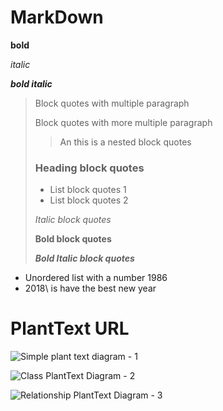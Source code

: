 # MarkDown

**bold** 

*italic*

***bold italic***

>Block quotes with multiple paragraph
>
>Block quotes with more multiple paragraph
>
>>An this is a nested block quotes
>
>### Heading block quotes
>- List block quotes 1
>- List block quotes 2
>
>*Italic block quotes*
>
>**Bold block quotes**
>
>***Bold Italic block quotes***

- Unordered list with a number 1986
- 2018\ is have the best new year

# PlantText URL

![Simple plant text diagram - 1](https://www.planttext.com/api/plantuml/png/SoWkIImgAStDuU8gpixCKoZABqxbudBAJrBGjLDmpCbCJhLIy4ZDoSbNvE9oICrB0Qe40000)

![Class PlantText Diagram - 2](https://www.planttext.com/api/plantuml/png/DOun3i8m34Ltdy8Z5U8EHMK0YPqvQgpAQcAZsA43uku4XMxl3L_lZ-QXUCq9m5OMB6e4uEo9S4h1Z0nFdV32OIaX0y3SVQEKM1Py0-Bn9euFbgYR_VIb7F6kyteOuBClpiyMooJ-zwlMbkiyQSvLMdmaYUtG5m00)

![Relationship PlantText Diagram - 3](https://www.planttext.com/api/plantuml/png/XP6nJiCm48RtUufJ9YZom5enj6e7AZ5LICnMScfEjUyYdzCA0U-EGn9GfGARV_dpzv_jbMMVSXy3W1rPCAaHGEOS2FSKV6OLQxapTBW9tWotx0_9Hm2entoc45WE-0Q8Tpl9-CBIwDc6U59ky4dhutDBMzLqSmiVyy5rLveZIPxoe_QbUrnlDCPUvZGAvxwY0VXkVNXtPK_SZsw9EsafSVPIqnLmSl-7VOtp2rJTLxXmVUUmYbvUgsd2vU3kr7XujJ_euGgNBAn8cl8Bdm00)
